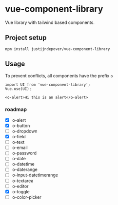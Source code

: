 # vue-component-library

Vue library with tailwind based components.

## Project setup

```
npm install justijndepover/vue-component-library
```

## Usage

To prevent conflicts, all components have the prefix `o`

```vue
import UI from 'vue-component-library';
Vue.use(UI);

<o-alert>Hi this is an alert</o-alert>
```

### roadmap

-   [x] o-alert
-   [x] o-button
-   [ ] o-dropdown
-   [x] o-field
-   [ ] o-text
-   [ ] o-email
-   [ ] o-password
-   [ ] o-date
-   [ ] o-datetime
-   [ ] o-daterange
-   [ ] o-input-datetimerange
-   [ ] o-textarea
-   [ ] o-editor
-   [x] o-toggle
-   [ ] o-color-picker
